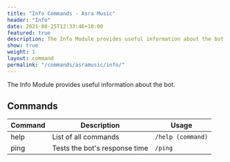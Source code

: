 ```yaml
---
title: "Info Commands - Asra Music"
header: "Info"
date: 2021-08-25T12:33:46+10:00
featured: true
description: The Info Module provides useful information about the bot.
show: true
weight: 1
layout: command
permalink: "/commands/asramusic/info/"
---
```


The Info Module provides useful information about the bot.

## Commands

| Command      | Description                                                   | Usage                         |
| ------------ | ------------------------------------------------------------- | ----------------------------- |
| help         | List of all commands                                          | `/help (command)`             |
| ping         | Tests the bot's response time 				       | `/ping`                       |